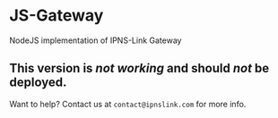 # JS-Gateway
NodeJS implementation of IPNS-Link Gateway

## This version is *not working* and should *not* be deployed.

Want to help? Contact us at `contact@ipnslink.com` for more info.
